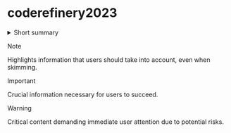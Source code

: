 # coderefinery2023
<details>
<summary>
Short summary
</summary>

These repository are provided by progammer which had a training. the training was held by CodeRefinery with supported by TUDelft Library Facilitator.
  
</details>


> [!NOTE]
> Highlights information that users should take into account, even when skimming.

> [!IMPORTANT]
> Crucial information necessary for users to succeed.

> [!WARNING]
> Critical content demanding immediate user attention due to potential risks.
